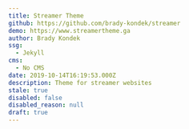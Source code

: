 ```yaml
---
title: Streamer Theme
github: https://github.com/brady-kondek/streamer
demo: https://www.streamertheme.ga
author: Brady Kondek
ssg:
  - Jekyll
cms:
  - No CMS
date: 2019-10-14T16:19:53.000Z
description: Theme for streamer websites
stale: true
disabled: false
disabled_reason: null
draft: true
---
```

